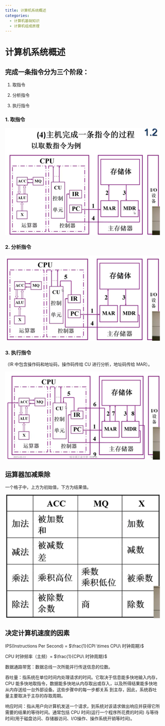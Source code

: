 ```yaml
---
title: 计算机系统概述
categories:
  - 计算机基础知识
  - 计算机组成原理
---
```

# 计算机系统概述

## 完成一条指令分为三个阶段：

1. 取指令

2. 分析指令

3. 执行指令

### 1. 取指令

![取数指令](../../assets/计算机组成原理/picture/取指令.png)

   

### 2. 分析指令

![分析指令](../../assets/计算机组成原理/picture/分析指令.png)

### 3. 执行指令

（IR 中包含操作码和地址码，操作码传给 CU 进行分析，地址码传给 MAR）。

![执行指令](../../assets/计算机组成原理/picture/执行指令.png)



## 运算器加减乘除

一个格子中，上方为初始值，下方为结果值。

![加减乘除](../../assets/计算机组成原理/picture/加减乘除.png)



## 决定计算机速度的因素

IPS(Instructions Per Second) = $\frac{1}{CPI \times CPU\ 时钟周期}$

CPU 时钟频率（主频）= $\frac{1}{CPU\ 时钟周期}$

数据通路带宽：数据总线一次所能并行传送信息的位数。

吞吐量：指系统在单位时间内处理请求的时间。它取决于信息能多快地输入内存，CPU 能多快地取指令，数据能多快地从内存取出或存入，以及所得结果能多快地从内存送给一台外部设备。这些步骤中的每一步都关系
到主存，因此，系统吞吐量主要取决于主存的存取周期。

响应时间：指从用户向计算机发送一个请求，到系统对该请求做出响应并获得它所需要的结果的等待时间。通常包括 CPU 时间(运行一个程序所花费的时间) 与等待时间(用于磁盘访问、存储器访问、I/O操作、操作系统开销等时间)。






















